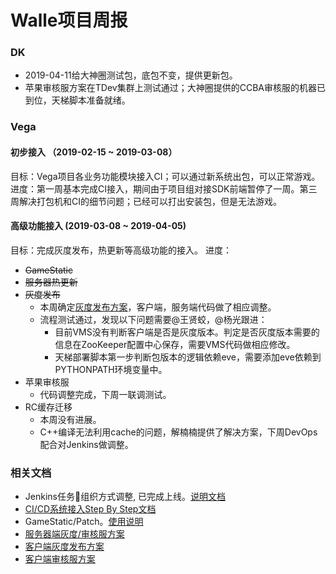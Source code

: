 # Walle项目周报

### DK

* 2019-04-11给大神圈测试包，底包不变，提供更新包。
* 苹果审核服方案在TDev集群上测试通过；大神圈提供的CCBA审核服的机器已到位，天梯脚本准备就绪。

### Vega

#### 初步接入 （2019-02-15 ~ 2019-03-08）

目标：Vega项目各业务功能模块接入CI；可以通过新系统出包，可以正常游戏。
进度：第一周基本完成CI接入，期间由于项目组对接SDK前端暂停了一周。第三周解决打包机和CI的细节问题；已经可以打出安装包，但是无法游戏。

#### 高级功能接入 (2019-03-08 ~ 2019-04-05)

目标：完成灰度发布，热更新等高级功能的接入。
进度：

* ~~GameStatic~~
* ~~服务器热更新~~
* ~~灰度发布~~
  * 本周确定[灰度发布方案](https://git.youle.game/TC/TSD/DevOps/dune/wikis/%E5%89%8D%E7%AB%AF%E6%96%87%E6%A1%A3/gray-server)，客户端，服务端代码做了相应调整。
  * 流程测试通过，发现以下问题需要@王贤蛟，@杨光跟进：
    * 目前VMS没有判断客户端是否是灰度版本。判定是否灰度版本需要的信息在ZooKeeper配置中心保存，需要VMS代码做相应修改。
    * 天梯部署脚本第一步判断包版本的逻辑依赖eve，需要添加eve依赖到PYTHONPATH环境变量中。
* 苹果审核服
  * 代码调整完成，下周一联调测试。
* RC缓存迁移
  * 本周没有进展。
  * C++编译无法利用cache的问题，解楠楠提供了解决方案，下周DevOps配合对Jenkins做调整。

### 相关文档

* Jenkins任务组织方式调整, 已完成上线。[说明文档](https://git.youle.game/TC/TSD/DevOps/dune/wikis/jenkins_authorization)
* [CI/CD系统接入Step By Step文档](https://git.youle.game/TC/TSD/DevOps/dune/wikis/integrate_walle_step_by_step)
* GameStatic/Patch。[使用说明](https://git.youle.game/TC/TSD/DevOps/dune/wikis/Release-Note-v0.1.2)
* [服务器端灰度/审核服方案](https://git.youle.game/TC/TSD/DevOps/dune/wikis/%E5%90%8E%E7%AB%AF%E6%96%87%E6%A1%A3/appstore_review_and_gray)
* [客户端灰度发布方案](https://git.youle.game/TC/TSD/DevOps/dune/wikis/%E5%89%8D%E7%AB%AF%E6%96%87%E6%A1%A3/gray-server)
* [客户端审核服方案](https://git.youle.game/TC/TSD/DevOps/dune/wikis/%E5%89%8D%E7%AB%AF%E6%96%87%E6%A1%A3/apple-review-version)